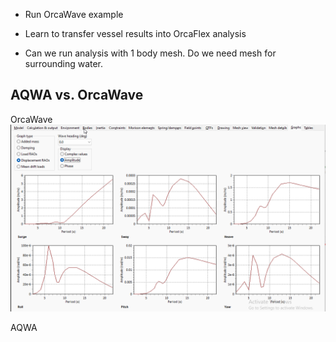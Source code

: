 - Run OrcaWave example
- Learn to transfer vessel results into OrcaFlex analysis


- Can we run analysis with 1 body mesh. Do we need mesh for surrounding water.



## AQWA vs. OrcaWave


OrcaWave
![alt text](image.png)

AQWA
